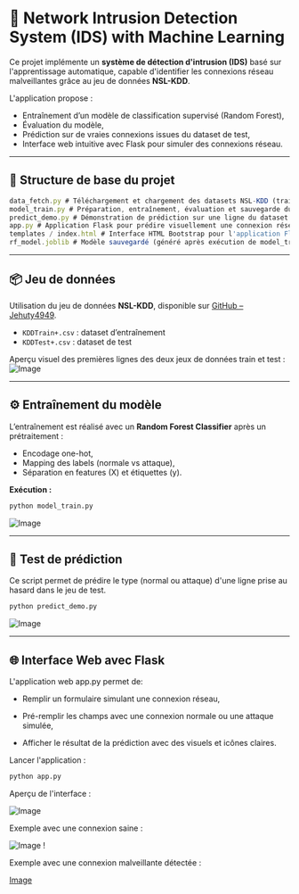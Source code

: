# 🔐 Network Intrusion Detection System (IDS) with Machine Learning

Ce projet implémente un **système de détection d'intrusion (IDS)** basé sur l'apprentissage automatique, capable d'identifier les connexions réseau malveillantes grâce au jeu de données **NSL-KDD**.

L'application propose :
- Entraînement d’un modèle de classification supervisé (Random Forest),
- Évaluation du modèle,
- Prédiction sur de vraies connexions issues du dataset de test,
- Interface web intuitive avec Flask pour simuler des connexions réseau.

---

## 📁 Structure de base du projet
```jsx
data_fetch.py # Téléchargement et chargement des datasets NSL-KDD (train & test)
model_train.py # Préparation, entraînement, évaluation et sauvegarde du modèle Random Forest
predict_demo.py # Démonstration de prédiction sur une ligne du dataset de test
app.py # Application Flask pour prédire visuellement une connexion réseau
templates / index.html # Interface HTML Bootstrap pour l'application Flask
rf_model.joblib # Modèle sauvegardé (généré après exécution de model_train.py)
```


---

## 📦 Jeu de données

Utilisation du jeu de données **NSL-KDD**, disponible sur [GitHub – Jehuty4949](https://github.com/Jehuty4949/NSL_KDD).

- `KDDTrain+.csv` : dataset d’entraînement
- `KDDTest+.csv` : dataset de test

Aperçu visuel des premières lignes des deux jeux de données train et test :
![Image](https://github.com/user-attachments/assets/65e6adc3-0398-47f1-800f-ec198054422f)

---

## ⚙️ Entraînement du modèle

L’entraînement est réalisé avec un **Random Forest Classifier** après un prétraitement :
- Encodage one-hot,
- Mapping des labels (normale vs attaque),
- Séparation en features (X) et étiquettes (y).

**Exécution :**

```bash
python model_train.py
```
![Image](https://github.com/user-attachments/assets/1355e342-58eb-45c0-820a-4d3171c73feb)

---

## 🤖 Test de prédiction 

Ce script permet de prédire le type (normal ou attaque) d'une ligne prise au hasard dans le jeu de test.

```bash
python predict_demo.py
```

![Image](https://github.com/user-attachments/assets/2d423002-63d0-4613-b479-4bca898b6044)

---

## 🌐 Interface Web avec Flask

L'application web app.py permet de:

- Remplir un formulaire simulant une connexion réseau,

- Pré-remplir les champs avec une connexion normale ou une attaque simulée,

- Afficher le résultat de la prédiction avec des visuels et icônes claires.

Lancer l'application : 

```bash
python app.py
```
Aperçu de l'interface :

![Image](https://github.com/user-attachments/assets/6a197bd8-b43a-4dc0-845c-f37bf1818ca8)

Exemple avec une connexion saine :

![Image](https://github.com/user-attachments/assets/5c6abc4c-ed18-4bc6-a736-00c965046fca)
!

Exemple avec une connexion malveillante détectée :

[Image](https://github.com/user-attachments/assets/42406c38-cd8b-4d11-8c22-3330ef588d2b)







